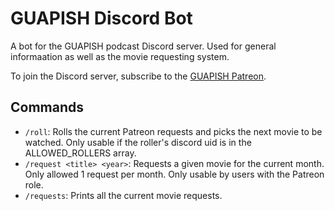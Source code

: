 # GUAPISH Discord Bot

A bot for the GUAPISH podcast Discord server. Used for general informaation as well as the movie requesting system.

To join the Discord server, subscribe to the [GUAPISH Patreon](https://www.patreon.com/GUAPISH/posts).

## Commands

- `/roll`: Rolls the current Patreon requests and picks the next movie to be watched. Only usable if the roller's discord uid is in the ALLOWED_ROLLERS array.
- `/request <title> <year>`: Requests a given movie for the current month. Only allowed 1 request per month. Only usable by users with the Patreon role.
- `/requests`: Prints all the current movie requests.
